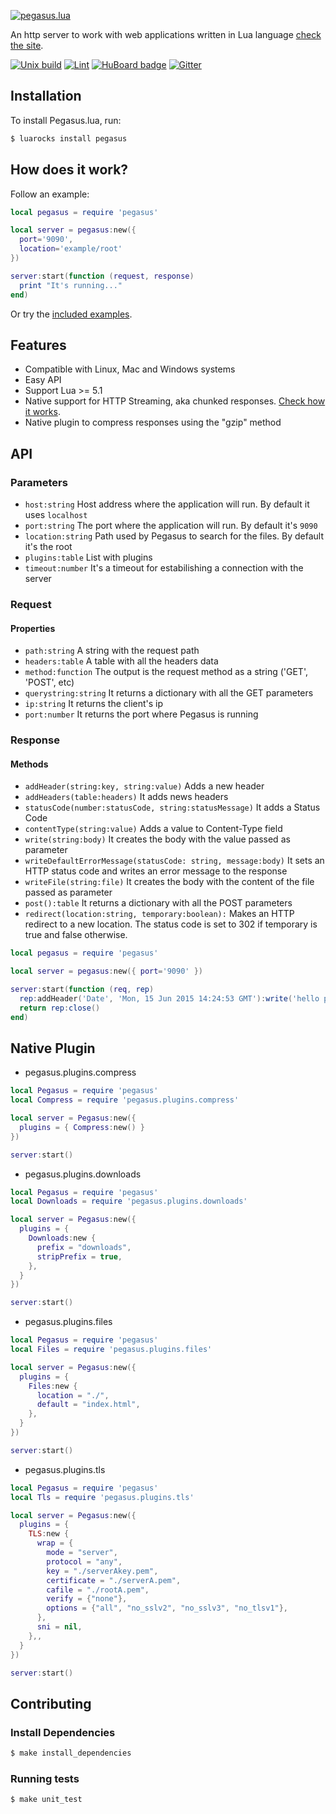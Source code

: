 [![pegasus.lua](http://evandrolg.github.io/pegasus.lua/pegasus.lua.svg)](http://evandrolg.github.io/pegasus.lua)

An http server to work with web applications written in Lua language [check the site](https://evandrolg.github.io/pegasus.lua).

[![Unix build](https://img.shields.io/github/actions/workflow/status/EvandroLG/pegasus.lua/unix_build.yml?branch=master&label=Unix%20build&logo=linux)](https://github.com/EvandroLG/pegasus.lua/actions/workflows/unix_build.yml)
[![Lint](https://github.com/EvandroLG/pegasus.lua/workflows/Lint/badge.svg)](https://github.com/EvandroLG/pegasus.lua/actions/workflows/lint.yml)
[![HuBoard
badge](http://img.shields.io/badge/Hu-Board-7965cc.svg)](https://huboard.com/EvandroLG/pegasus.lua)
[![Gitter](https://badges.gitter.im/Join%20Chat.svg)](https://gitter.im/EvandroLG/pegasus.lua?utm_source=badge&utm_medium=badge&utm_campaign=pr-badge&utm_content=badge)

## Installation

To install Pegasus.lua, run:

```sh
$ luarocks install pegasus
```

## How does it work?

Follow an example:

```lua
local pegasus = require 'pegasus'

local server = pegasus:new({
  port='9090',
  location='example/root'
})

server:start(function (request, response)
  print "It's running..."
end)
```

Or try the [included examples](example/README.md).

## Features

- Compatible with Linux, Mac and Windows systems
- Easy API
- Support Lua >= 5.1
- Native support for HTTP Streaming, aka chunked responses. [Check how it works](https://github.com/EvandroLG/pegasus.lua/blob/master/example/app_stream.lua).
- Native plugin to compress responses using the "gzip" method

## API

### Parameters

* `host:string` Host address where the application will run. By default it uses `localhost`
* `port:string` The port where the application will run. By default it's `9090`
* `location:string` Path used by Pegasus to search for the files. By default it's the root
* `plugins:table` List with plugins
* `timeout:number` It's a timeout for estabilishing a connection with the server

### Request

#### Properties

* `path:string` A string with the request path
* `headers:table` A table with all the headers data
* `method:function` The output is the request method as a string ('GET', 'POST', etc)
* `querystring:string` It returns a dictionary with all the GET parameters
* `ip:string` It returns the client's ip
* `port:number` It returns the port where Pegasus is running

### Response

#### Methods

* `addHeader(string:key, string:value)` Adds a new header
* `addHeaders(table:headers)` It adds news headers
* `statusCode(number:statusCode, string:statusMessage)` It adds a Status Code
* `contentType(string:value)` Adds a value to Content-Type field
* `write(string:body)` It creates the body with the value passed as
  parameter
* `writeDefaultErrorMessage(statusCode: string, message:body)` It sets an HTTP status code and writes an error message to the response
* `writeFile(string:file)` It creates the body with the content of the
  file passed as parameter
* `post():table` It returns a dictionary with all the POST parameters
* `redirect(location:string, temporary:boolean):` Makes an HTTP redirect to a new location. The status code is set to 302 if temporary is true and false otherwise.

```lua
local pegasus = require 'pegasus'

local server = pegasus:new({ port='9090' })

server:start(function (req, rep)
  rep:addHeader('Date', 'Mon, 15 Jun 2015 14:24:53 GMT'):write('hello pegasus world!')
  return rep:close()
end)
```

## Native Plugin

* pegasus.plugins.compress

```lua
local Pegasus = require 'pegasus'
local Compress = require 'pegasus.plugins.compress'

local server = Pegasus:new({
  plugins = { Compress:new() }
})

server:start()
```

* pegasus.plugins.downloads

```lua
local Pegasus = require 'pegasus'
local Downloads = require 'pegasus.plugins.downloads'

local server = Pegasus:new({
  plugins = {
    Downloads:new {
      prefix = "downloads",
      stripPrefix = true,
    },
  }
})

server:start()
```


* pegasus.plugins.files

```lua
local Pegasus = require 'pegasus'
local Files = require 'pegasus.plugins.files'

local server = Pegasus:new({
  plugins = {
    Files:new {
      location = "./",
      default = "index.html",
    },
  }
})

server:start()
```

* pegasus.plugins.tls

```lua
local Pegasus = require 'pegasus'
local Tls = require 'pegasus.plugins.tls'

local server = Pegasus:new({
  plugins = {
    TLS:new {
      wrap = {
        mode = "server",
        protocol = "any",
        key = "./serverAkey.pem",
        certificate = "./serverA.pem",
        cafile = "./rootA.pem",
        verify = {"none"},
        options = {"all", "no_sslv2", "no_sslv3", "no_tlsv1"},
      },
      sni = nil,
    },,
  }
})

server:start()
```

## Contributing

### Install Dependencies

```sh
$ make install_dependencies
```

### Running tests

```sh
$ make unit_test
```

